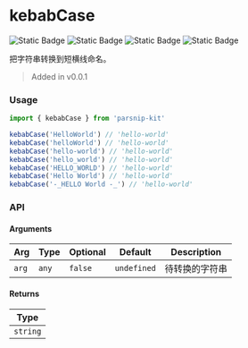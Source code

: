 # kebabCase
![Static Badge](https://img.shields.io/badge/Statement%20Coverage-100.00%-brightgreen) ![Static Badge](https://img.shields.io/badge/Branch%20Coverage-100.00%-brightgreen) ![Static Badge](https://img.shields.io/badge/Function%20Coverage-100.00%-brightgreen) ![Static Badge](https://img.shields.io/badge/Line%20Coverage-100.00%-brightgreen)
      
把字符串转换到短横线命名。

> Added in v0.0.1



### Usage

```ts
import { kebabCase } from 'parsnip-kit'

kebabCase('HelloWorld') // 'hello-world'
kebabCase('helloWorld') // 'hello-world'
kebabCase('hello-world') // 'hello-world'
kebabCase('hello_world') // 'hello-world'
kebabCase('HELLO_WORLD') // 'hello-world'
kebabCase('Hello World') // 'hello-world'
kebabCase('-_HELLO World -_') // 'hello-world'
```


### API

#### Arguments

| Arg | Type | Optional | Default | Description |
| --- | --- | --- | --- | --- |
| `arg` | `any` | `false` | `undefined` | 待转换的字符串  |

#### Returns

| Type |
| ---  |
| `string`  |